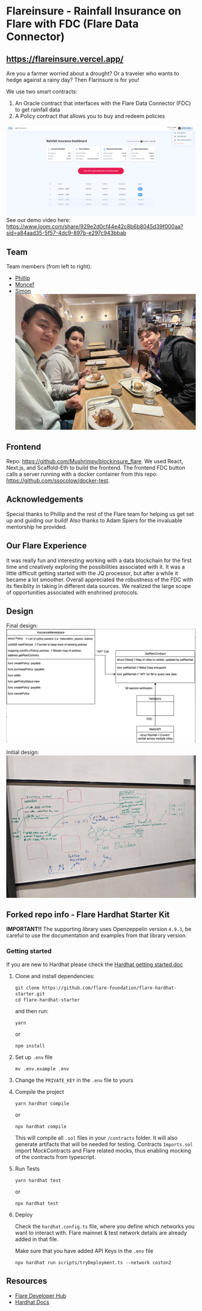 # Flareinsure - Rainfall Insurance on Flare with FDC (Flare Data Connector)

## https://flareinsure.vercel.app/

Are you a farmer worried about a drought? Or a traveler who wants to hedge against a rainy day? Then Flarinsure is for you!

We use two smart contracts:

1. An Oracle contract that interfaces with the Flare Data Connector (FDC) to get rainfall data
2. A Policy contract that allows you to buy and redeem policies  


![Example screenshot](screenshot.png)
  See our demo video here: https://www.loom.com/share/929e2d0cf44e42c8b6b8045d39f000aa?sid=a84aad35-5f57-4dc9-897b-e297c943bbab
  

## Team
Team members (from left to right):
- [Phillip](https://github.com/phillipyan300) 
- [Moncef](https://github.com/Mushrimpy)
- [Simon](https://github.com/ssocolow)
![Team](breakfast.jpg)

## Frontend
Repo: https://github.com/Mushrimpy/blockinsure_flare. We used React, Next.js, and Scaffold-Eth to build the frontend. The frontend FDC button calls a server running with a docker container from this repo: https://github.com/ssocolow/docker-test.

## Acknowledgements
Special thanks to Phillip and the rest of the Flare team for helping us get set up and guiding our build! Also thanks to Adam Spiers for the invaluable mentorship he provided.

## Our Flare Experience
It was really fun and interesting working with a data blockchain for the first time and creatively exploring the possibilities associated with it. It was a little difficult getting started with the JQ processor, but after a while it became a lot smoother. Overall appreciated the robustness of the FDC with its flexiblity in taking in different data sources. We realized the large scope of opportunities associated with enshrined protocols.

## Design
Final design:
![System design](scheme.png)

Initial design:
![System design whiteboard](whiteboard.jpg)

## Forked repo info - Flare Hardhat Starter Kit

**IMPORTANT!!**
The supporting library uses Openzeppelin version `4.9.3`, be careful to use the documentation and examples from that library version.

### Getting started

If you are new to Hardhat please check the [Hardhat getting started doc](https://hardhat.org/hardhat-runner/docs/getting-started#overview)

1. Clone and install dependencies:

   ```console
   git clone https://github.com/flare-foundation/flare-hardhat-starter.git
   cd flare-hardhat-starter
   ```

   and then run:

   ```console
   yarn
   ```

   or

   ```console
   npm install
   ```

2. Set up `.env` file

   ```console
   mv .env.example .env
   ```

3. Change the `PRIVATE_KEY` in the `.env` file to yours

4. Compile the project

    ```console
    yarn hardhat compile
    ```

    or

    ```console
    npx hardhat compile
    ```

    This will compile all `.sol` files in your `/contracts` folder. It will also generate artifacts that will be needed for testing. Contracts `Imports.sol` import MockContracts and Flare related mocks, thus enabling mocking of the contracts from typescript.

5. Run Tests

    ```console
    yarn hardhat test
    ```

    or

    ```console
    npx hardhat test
    ```

6. Deploy

    Check the `hardhat.config.ts` file, where you define which networks you want to interact with. Flare mainnet & test network details are already added in that file.

    Make sure that you have added API Keys in the `.env` file

   ```console
   npx hardhat run scripts/tryDeployment.ts --network coston2
   ```

## Resources

- [Flare Developer Hub](https://dev.flare.network/)
- [Hardhat Docs](https://hardhat.org/docs)

